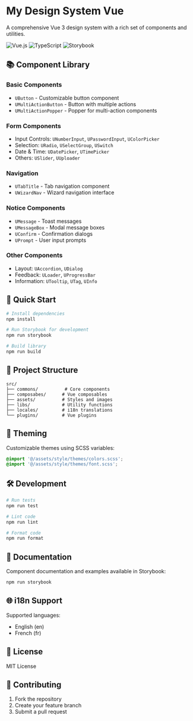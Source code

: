 # My Design System Vue

A comprehensive Vue 3 design system with a rich set of components and utilities.

![Vue.js](https://img.shields.io/badge/Vue.js-3.x-brightgreen)
![TypeScript](https://img.shields.io/badge/TypeScript-4.x-blue)
![Storybook](https://img.shields.io/badge/Storybook-7.x-ff69b4)

## 📚 Component Library

### Basic Components
- `UButton` - Customizable button component
- `UMultiActionButton` - Button with multiple actions
- `UMultiActionPopper` - Popper for multi-action components

### Form Components
- Input Controls: `UNumberInput`, `UPasswordInput`, `UColorPicker`
- Selection: `URadio`, `USelectGroup`, `USwitch`
- Date & Time: `UDatePicker`, `UTimePicker`
- Others: `USlider`, `UUploader`

### Navigation
- `UTabTitle` - Tab navigation component
- `UWizardNav` - Wizard navigation interface

### Notice Components
- `UMessage` - Toast messages
- `UMessageBox` - Modal message boxes
- `UConfirm` - Confirmation dialogs
- `UPrompt` - User input prompts

### Other Components
- Layout: `UAccordion`, `UDialog`
- Feedback: `ULoader`, `UProgressBar`
- Information: `UTooltip`, `UTag`, `UInfo`

## 🚀 Quick Start

```bash
# Install dependencies
npm install

# Run Storybook for development
npm run storybook

# Build library
npm run build
```

## 📁 Project Structure

```
src/
├── commons/          # Core components
├── composabes/      # Vue composables
├── assets/          # Styles and images
├── libs/            # Utility functions
├── locales/         # i18n translations
└── plugins/         # Vue plugins
```

## 🎨 Theming

Customizable themes using SCSS variables:
```scss
@import '@/assets/style/themes/colors.scss';
@import '@/assets/style/themes/font.scss';
```

## 🛠️ Development

```bash
# Run tests
npm run test

# Lint code
npm run lint

# Format code
npm run format
```

## 📖 Documentation

Component documentation and examples available in Storybook:
```bash
npm run storybook
```

## 🌐 i18n Support

Supported languages:
- English (en)
- French (fr)

## 📄 License

MIT License

## 🤝 Contributing

1. Fork the repository
2. Create your feature branch
3. Submit a pull request
